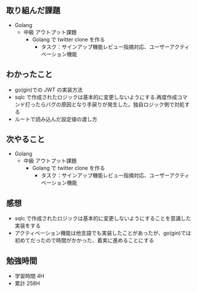 ## 取り組んだ課題

- Golang
  - 中級 アウトプット課題
    - Golang で twitter clone を作る
      - タスク：サインアップ機能レビュー指摘対応、ユーザーアクティベーション機能

## わかったこと

- go(gin)での JWT の実装方法
- sqlc で作成されたロジックは基本的に変更しないようにする.再度作成コマンド打ったらバグの原因となり手戻りが発生した。独自ロジック側で対処する
- ルートで読み込んだ設定値の渡し方

## 次やること

- Golang
  - 中級 アウトプット課題
    - Golang で twitter clone を作る
      - タスク：サインアップ機能レビュー指摘対応、ユーザーアクティベーション機能

## 感想

- sqlc で作成されたロジックは基本的に変更しないようにすることを意識した実装をする
- アクティベーション機能は他言語でも実装したことがあったが、go(gin)では初めてだったので時間がかかった、着実に進めることにする

## 勉強時間

- 学習時間 4H
- 累計 258H
